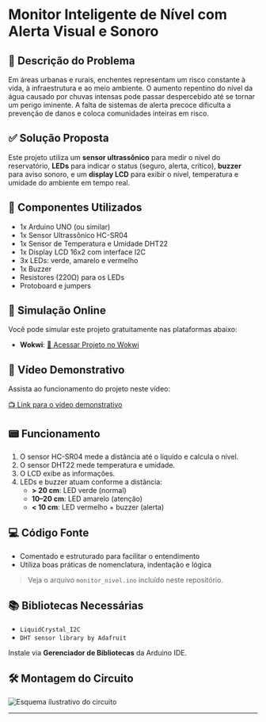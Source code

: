 # Monitor Inteligente de Nível com Alerta Visual e Sonoro

## 🧩 Descrição do Problema

Em áreas urbanas e rurais, enchentes representam um risco constante à vida, à infraestrutura e ao meio ambiente. O aumento repentino do nível da água causado por chuvas intensas pode passar despercebido até se tornar um perigo iminente. A falta de sistemas de alerta precoce dificulta a prevenção de danos e coloca comunidades inteiras em risco.

## ✅ Solução Proposta

Este projeto utiliza um **sensor ultrassônico** para medir o nível do reservatório, **LEDs** para indicar o status (seguro, alerta, crítico), **buzzer** para aviso sonoro, e um **display LCD** para exibir o nível, temperatura e umidade do ambiente em tempo real. 

## 🔧 Componentes Utilizados

- 1x Arduino UNO (ou similar)
- 1x Sensor Ultrassônico HC-SR04
- 1x Sensor de Temperatura e Umidade DHT22
- 1x Display LCD 16x2 com interface I2C
- 3x LEDs: verde, amarelo e vermelho
- 1x Buzzer
- Resistores (220Ω) para os LEDs
- Protoboard e jumpers

## 🧪 Simulação Online

Você pode simular este projeto gratuitamente nas plataformas abaixo:

- **Wokwi**: [🔗 Acessar Projeto no Wokwi](https://wokwi.com/projects/432239604591179777)

## 🎥 Vídeo Demonstrativo

Assista ao funcionamento do projeto neste vídeo:

[📺 Link para o vídeo demonstrativo](https://youtu.be/QRd0QtXXtOc)

## 📟 Funcionamento

1. O sensor HC-SR04 mede a distância até o líquido e calcula o nível.
2. O sensor DHT22 mede temperatura e umidade.
3. O LCD exibe as informações.
4. LEDs e buzzer atuam conforme a distância:
   - **> 20 cm**: LED verde (normal)
   - **10–20 cm**: LED amarelo (atenção)
   - **< 10 cm**: LED vermelho + buzzer (alerta)

## 💻 Código Fonte

- Comentado e estruturado para facilitar o entendimento
- Utiliza boas práticas de nomenclatura, indentação e lógica

> Veja o arquivo `monitor_nivel.ino` incluído neste repositório.

## 📚 Bibliotecas Necessárias

- `LiquidCrystal_I2C`
- `DHT sensor library by Adafruit`

Instale via **Gerenciador de Bibliotecas** da Arduino IDE.

## 🛠️ Montagem do Circuito

![Esquema ilustrativo do circuito](figuras/esquema_circuito.png)

---


